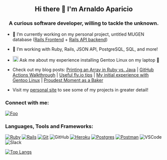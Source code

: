 

## <div align="center">Hi there 👋 I'm Arnaldo Aparicio</div>

### <div align="center">A curious software developer, willing to tackle the unknown.</div>

- 🔭 I’m currently working on my personal project, untitled MUGEN database ([Rails Frontend](https://github.com/arnaldoaparicio/mugen_db_fe) + [Rails API backend](https://github.com/arnaldoaparicio/mugen_db))
- 🌱 I’m working with Ruby, Rails, JSON API, PostgreSQL, SQL, and more!
- <img src="https://cdn.jsdelivr.net/gh/devicons/devicon/icons/gentoo/gentoo-plain.svg" width="18"> Ask me about my experience installing Gentoo Linux on my laptop 👀 

- Check out my blog posts: [Printing an Array in Ruby vs. Java](https://arnaldoaparicio.github.io/blog/how-to-print-arraylist-in-java/) | [GitHub Actions Walkthrough](https://arnaldoaparicio.github.io/blog/github-actions-p1/) | [Useful fly.io tips](https://arnaldoaparicio.github.io/blog/things-fly/) | [My initial experience with Gentoo Linux](https://arnaldoaparicio.github.io/blog/gentoo-experience/) | [Proudest Moment as a Baker](https://arnaldoaparicio.github.io/proudest-baker-moment/)

- Visit my [personal site](https://arnaldoaparicio.github.io/) to see some of my projects in greater detail!

### Connect with me:
[![Foo](https://img.shields.io/badge/LinkedIn-0077B5?style=for-the-badge&logo=linkedin&logoColor=white)](https://www.linkedin.com/in/arnaldo-aparicio-b25913224/)

### Languages, Tools and Frameworks:
[![Ruby](https://img.shields.io/badge/ruby-%23CC342D.svg?style=for-the-badge&logo=ruby&logoColor=white)](https://www.ruby-lang.org/en/)
[![Rails](https://img.shields.io/badge/rails-%23CC0000.svg?style=for-the-badge&logo=ruby-on-rails&logoColor=white)](https://rubyonrails.org/)
[![Git](https://img.shields.io/badge/git-%23F05033.svg?style=for-the-badge&logo=git&logoColor=white)](https://git-scm.com/)
![GitHub](https://img.shields.io/badge/GitHub-100000?style=for-the-badge&logo=github&logoColor=white)
[![Heroku](https://img.shields.io/badge/heroku-%23430098.svg?style=for-the-badge&logo=heroku&logoColor=white)](https://heroku.com/)
[![Postgres](https://img.shields.io/badge/postgres-%23316192.svg?style=for-the-badge&logo=postgresql&logoColor=white)](https://www.postgresql.org/)
[![Postman](https://img.shields.io/badge/Postman-FF6C37?style=for-the-badge&logo=postman&logoColor=white)](https://postman.com/)
![VSCode](https://img.shields.io/badge/Visual_Studio_Code-0078D4?style=for-the-badge&logo=visual%20studio%20code&logoColor=white)
![Slack](https://img.shields.io/badge/Slack-4A154B?style=for-the-badge&logo=slack&logoColor=white)

[![Top Langs](https://github-readme-stats.vercel.app/api/top-langs/?username=arnaldoaparicio&layout=compact)](https://github.com/arnaldoaparicio/github-readme-stats)

<!--

**arnaldoaparicio/arnaldoaparicio** is a ✨ _special_ ✨ repository because its `README.md` (this file) appears on your GitHub profile.

Here are some ideas to get you started:



- 👯 I’m looking to collaborate on ...
- 🤔 I’m looking for help with ...
- 💬 Ask me about ...
- 📫 How to reach me: ...
- 😄 Pronouns: ...
- ⚡ Fun fact: ...
- :cyclone:
-->
